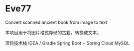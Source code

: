 # Eve77
Convert scanned ancient book from image to text

本项目用于将图片格式存储的古籍，转换成文本。

项目技术栈
IDEA / Gradle
Spring Boot + Spring Cloud
MySQL
